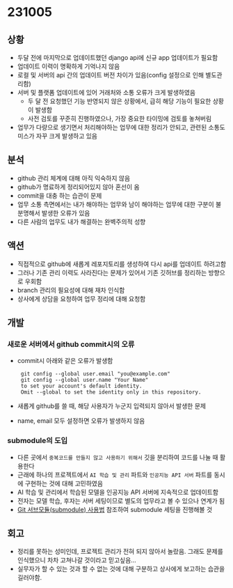# 231005

## 상황
- 두달 전에 마지막으로 업데이트했던 django api에 신규 app 업데이트가 필요함
- 업데이트 이력이 명확하게 기억나지 않음
- 로컬 및 서버의 api 간의 업데이트 버전 차이가 있음(config 설정으로 인해 별도관리함)
- 서버 및 플랫폼 업데이트에 있어 거래처와 소통 오류가 크게 발생하였음
  - 두 달 전 요청했던 기능 반영되지 않은 상황에서, 급히 해당 기능이 필요한 상황이 발생함
  - 사전 검토를 꾸준히 진행하였으나, 가장 중요한 타이밍에 검토를 놓쳐버림
- 업무가 다량으로 생기면서 처리해야하는 업무에 대한 정리가 안되고, 관련된 소통도 미스가 자꾸 크게 발생하고 있음

## 분석
- github 관리 체계에 대해 아직 익숙하지 않음
- github가 명료하게 정리되어있지 않아 혼선이 옴
- commit을 대충 하는 습관이 문제
- 업무 소통 측면에서는 내가 해야하는 업무와 남이 해야하는 업무에 대한 구분이 불분명해서 발생한 오류가 있음
- 다른 사람의 업무도 내가 해결하는 완벽주의적 성향

## 액션
- 직접적으로 github에 새롭게 레포지토리를 생성하여 다시 api를 업데이트 하려고함
- 그러나 기존 관리 이력도 사라진다는 문제가 있어서 기존 깃허브를 정리하는 방향으로 우회함
- branch 관리의 필요성에 대해 재차 인식함
- 상사에게 상담을 요청하여 업무 정리에 대해 요청함

## 개발
### 새로운 서버에서 github commit시의 오류
- commit시 아래와 같은 오류가 발생함

    ```
     git config --global user.email "you@example.com"
     git config --global user.name "Your Name"
     to set your account's default identity.
     Omit --global to set the identity only in this repository.
    ```

- 새롭게 github를 쓸 때, 해당 사용자가 누군지 입력되지 않아서 발생한 문제
- name, email 모두 설정하면 오류가 발생하지 않음

### submodule의 도입
- 다른 곳에서 `중복코드를 만들지 않고 사용하기 위해서` 깃을 분리하여 코드를 나눌 때 활용한다
- 근래에 하나의 프로젝트에서 `AI 학습 및 관리` 파트와 `인공지능 API 서버` 파트를 동시에 구현하는 것에 대해 고민하였음
- AI 학습 및 관리에서 학습된 모델을 인공지능 API 서버에 지속적으로 업데이트함
- 전자는 모델 학습, 후자는 서버 세팅이므로 별도의 업무라고 볼 수 있으나 연계가 됨
- [Git 서브모듈(submodule) 사용법](https://data-engineer-tech.tistory.com/20) 참조하여 submodule 세팅을 진행해볼 것

## 회고
- 정리를 못하는 성미인데, 프로젝트 관리가 전혀 되지 않아서 놀랐음. 그래도 문제를 인식했으니 차차 고쳐나갈 것이라고 믿고싶음...
- 실무자가 할 수 있는 것과 할 수 없는 것에 대해 구분하고 상사에게 보고하는 습관을 길러야함.